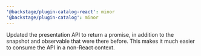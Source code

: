 ```yaml
---
'@backstage/plugin-catalog-react': minor
'@backstage/plugin-catalog': minor
---
```


Updated the presentation API to return a promise, in addition to the snapshot and observable that were there before. This makes it much easier to consume the API in a non-React context.
